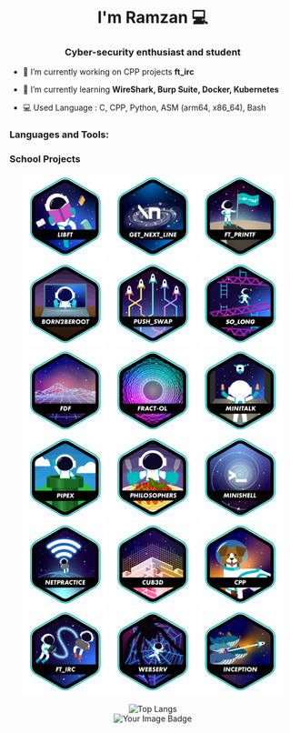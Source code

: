 <h1 align="center"> I'm Ramzan 💻 </h1>
<h3 align="center">Cyber-security enthusiast and student </h3>


- 🔭 I’m currently working on CPP projects **ft_irc**

- 🌱 I’m currently learning **WireShark, Burp Suite, Docker, Kubernetes**

- 💻 Used Language : C, CPP, Python, ASM (arm64, x86_64), Bash

<p align="left">
</p>

<h3 align="left">Languages and Tools:</h3>

### School Projects

<div align="center">

<a href="https://github.com/rabouzia/42-tc-libft">![42 Badge](https://github.com/mcombeau/mcombeau/blob/main/42_badges/libfte.png)</a>
<a href="https://github.com/rabouzia/42-tc-get_next_line">![42 Badge](https://github.com/mcombeau/mcombeau/blob/main/42_badges/get_next_linee.png)</a>
<a href="https://github.com/rabouzia/42-tc-ft_printf">![42 Badge](https://github.com/mcombeau/mcombeau/blob/main/42_badges/ft_printfe.png)</a>
<a href="https://github.com/rabouzia/42-tc-Born2beroot">![42 Badge](https://github.com/mcombeau/mcombeau/blob/main/42_badges/born2beroote.png)</a>
<a href="https://github.com/rabouzia/42-tc-push_swap">![42 Badge](https://github.com/mcombeau/mcombeau/blob/main/42_badges/push_swape.png)</a>
<a href="https://github.com/rabouzia/42-tc-so_long">![42 Badge](https://github.com/mcombeau/mcombeau/blob/main/42_badges/so_longe.png)</a>
<a href="https://github.com/rabouzia/42-tc-fdf">![42 Badge](https://github.com/mcombeau/mcombeau/blob/main/42_badges/fdfe.png)</a>
<a href="https://github.com/rabouzia/42-tc-fractol">![42 Badge](https://github.com/mcombeau/mcombeau/blob/main/42_badges/fract-ole.png)</a>
<a href="https://github.com/rabouzia/minitalk">![42 Badge](https://github.com/mcombeau/mcombeau/blob/main/42_badges/minitalke.png)</a>
<a href="https://github.com/rabouzia/42-tc-pipex">![42 Badge](https://github.com/mcombeau/mcombeau/blob/main/42_badges/pipexe.png)</a>
<a href="https://github.com/rabouzia/42-tc-philosophers">![42 Badge](https://github.com/mcombeau/mcombeau/blob/main/42_badges/philosopherse.png)</a>
<a href="https://github.com/rabouzia/minihell">![42 Badge](https://github.com/mcombeau/mcombeau/blob/main/42_badges/minishelle.png)</a>
<a href="https://github.com/mcombeau/net_practice">![42 Badge](https://github.com/mcombeau/mcombeau/blob/main/42_badges/netpracticee.png)</a>
<a href="https://github.com/rabouzia/cub3D">![42 Badge](https://github.com/mcombeau/mcombeau/blob/main/42_badges/cub3de.png)</a>
<a href="https://github.com/rabouzia/Piscine_CPP">![42 Badge](https://github.com/mcombeau/mcombeau/blob/main/42_badges/cppe.png)</a>
<a href="https://github.com/rabouzia/ft_irc">![42 Badge](https://github.com/mcombeau/mcombeau/blob/main/42_badges/ft_irce.png)</a>
<a href="https://github.com/rabouzia/webserv">![42 Badge](https://github.com/mcombeau/mcombeau/blob/main/42_badges/webserve.png)</a>
<a href="https://github.com/rabouzia/inception">![42 Badge](https://github.com/mcombeau/mcombeau/blob/main/42_badges/inceptione.png)</a>

![Top Langs](https://github-readme-stats.vercel.app/api/top-langs/?username=rabouzia&layout=donut-vertical)\
<img src="https://tryhackme-badges.s3.amazonaws.com/ramzerk.png" alt="Your Image Badge" />


<!-- 
- 📫 How to reach me **rabouzia@student.42.fr**
<div align="center">
[![rabouzia's 42 stats](https://badge.mediaplus.ma/kettlebells/rabouzia?UM6P=off)](https://github.com/oakoudad/badge42)


</div>
<div align="center">

![tryhackme stats](https://raw.githubusercontent.com/<SET_USERNAME_HERE>/<SET_USERNAME_HERE>/master/assets/thm_propic.png)

</div>
<a href="https://github.com/mcombeau/ft_transcendance">![42 Badge](https://github.com/mcombeau/mcombeau/blob/main/42_badges/ft_transcendencee.png)</a>
<a href="">![42 Badge](https://github.com/mcombeau/mcombeau/blob/main/42_badges/ft_transcendencen.png)</a>
<a href="">![42 Badge](https://github.com/mcombeau/mcombeau/blob/main/42_badges/common_coren.png)</a>
-->
</div>
